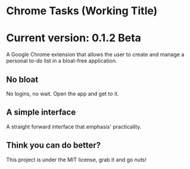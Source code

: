 Chrome Tasks (Working Title)
============================

# Current version: 0.1.2 Beta

A Google Chrome extension that allows the user to create and manage a personal to-do list in a bloat-free application.

## No bloat

No logins, no wait. Open the app and get to it.

## A simple interface

A straight forward interface that emphasis' practicality.

## Think you can do better?

This project is under the MIT license, grab it and go nuts!